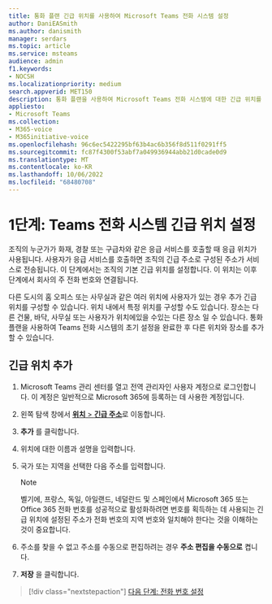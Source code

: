 ```yaml
---
title: 통화 플랜 긴급 위치를 사용하여 Microsoft Teams 전화 시스템 설정
author: DaniEASmith
ms.author: danismith
manager: serdars
ms.topic: article
ms.service: msteams
audience: admin
f1.keywords:
- NOCSH
ms.localizationpriority: medium
search.appverid: MET150
description: 통화 플랜을 사용하여 Microsoft Teams 전화 시스템에 대한 긴급 위치를 설정하는 방법을 알아봅니다.
appliesto:
- Microsoft Teams
ms.collection:
- M365-voice
- M365initiative-voice
ms.openlocfilehash: 96c6ec5422295bf63b4ac6b356f8d511f0291ff5
ms.sourcegitcommit: fc87f4300f53abf7a049936944abb21d0cade0d9
ms.translationtype: MT
ms.contentlocale: ko-KR
ms.lasthandoff: 10/06/2022
ms.locfileid: "68480708"
---
```

# <a name="step-1-set-up-a-teams-phone-system-emergency-location"></a>1단계: Teams 전화 시스템 긴급 위치 설정

조직의 누군가가 화재, 경찰 또는 구급차와 같은 응급 서비스를 호출할 때 응급 위치가 사용됩니다. 사용자가 응급 서비스를 호출하면 조직의 긴급 주소로 구성된 주소가 서비스로 전송됩니다. 이 단계에서는 조직의 기본 긴급 위치를 설정합니다. 이 위치는 이후 단계에서 회사의 주 전화 번호와 연결됩니다.

다른 도시의 홈 오피스 또는 사무실과 같은 여러 위치에 사용자가 있는 경우 추가 긴급 위치를 구성할 수 있습니다. 위치 내에서 특정 위치를 구성할 수도 있습니다. 장소는 다른 건물, 바닥, 사무실 또는 사용자가 위치에있을 수있는 다른 장소 일 수 있습니다. 통화 플랜을 사용하여 Teams 전화 시스템의 초기 설정을 완료한 후 다른 위치와 장소를 추가할 수 있습니다.

## <a name="add-an-emergency-location"></a>긴급 위치 추가

1. Microsoft Teams 관리 센터를 열고 전역 관리자인 사용자 계정으로 로그인합니다. 이 계정은 일반적으로 Microsoft 365에 등록하는 데 사용한 계정입니다.
2. 왼쪽 탐색 창에서 <a href="https://admin.teams.microsoft.com/locations" target="_blank">**위치** > **긴급 주소**</a>로 이동합니다.
3. **추가** 를 클릭합니다.
4. 위치에 대한 이름과 설명을 입력합니다.
5. 국가 또는 지역을 선택한 다음 주소를 입력합니다.

   > [!NOTE]
   > 벨기에, 프랑스, 독일, 아일랜드, 네덜란드 및 스페인에서 Microsoft 365 또는 Office 365 전화 번호를 성공적으로 활성화하려면 번호를 획득하는 데 사용되는 긴급 위치에 설정된 주소가 전화 번호의 지역 번호와 일치해야 한다는 것을 이해하는 것이 중요합니다.

6. 주소를 찾을 수 없고 주소를 수동으로 편집하려는 경우 **주소 편집을 수동으로** 켭니다.
7. **저장** 을 클릭합니다.

> [!div class="nextstepaction"]
> [다음 단계: 전화 번호 설정](set-up-phone-numbers.md)
